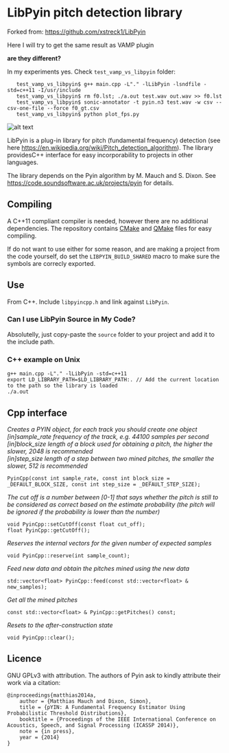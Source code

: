 LibPyin pitch detection library
================================

Forked from: https://github.com/xstreck1/LibPyin

Here I will try to get the same result as VAMP plugin

**are they different?**

In my experiments yes. Check `test_vamp_vs_libpyin` folder:

```
   test_vamp_vs_libpyin$ g++ main.cpp -L"." -lLibPyin -lsndfile -std=c++11 -I/usr/include
   test_vamp_vs_libpyin$ rm f0.lst; ./a.out test.wav out.wav >> f0.lst
   test_vamp_vs_libpyin$ sonic-annotator -t pyin.n3 test.wav -w csv --csv-one-file --force f0_gt.csv
   test_vamp_vs_libpyin$ python plot_fps.py
```

![alt text](https://github.com/? "Difference")




LibPyin is a plug-in library for pitch (fundamental frequency) detection (see here https://en.wikipedia.org/wiki/Pitch_detection_algorithm). The library providesC++ interface for easy incorporability to projects in other languages.

The library depends on the Pyin algorithm by M. Mauch and S. Dixon. See https://code.soundsoftware.ac.uk/projects/pyin for details.

Compiling
---------
A C++11 compliant compiler is needed, however there are no additional dependencies. The repository contains [CMake](https://cmake.org/runningcmake/) and [QMake](http://doc.qt.io/qtcreator/creator-project-opening.html) files for easy compiling. 

If do not want to use either for some reason, and are making a project from the code yourself, do set the `LIBPYIN_BUILD_SHARED` macro to make sure the symbols are correcly exported.

Use
---
From C++. Include `libpyincpp.h` and link against `LibPyin`.

### Can I use LibPyin Source in My Code?
Absolutelly, just copy-paste the `source` folder to your project and add it to the include path.

 
### C++ example on Unix
    
    g++ main.cpp -L"." -lLibPyin -std=c++11
    export LD_LIBRARY_PATH=$LD_LIBRARY_PATH:. // Add the current location to the path so the library is loaded
    ./a.out
    

Cpp interface
-------------
_Creates a PYIN object, for each track you should create one object  
[in]sample_rate  frequency of the track, e.g. 44100 samples per second  
[in]block_size   length of a block used for obtaining a pitch, the higher the slower, 2048 is recommended  
[in]step_size    length of a step between two mined pitches, the smaller the slower, 512 is recommended_  
    
    PyinCpp(const int sample_rate, const int block_size = _DEFAULT_BLOCK_SIZE, const int step_size = _DEFAULT_STEP_SIZE);
    
_The cut off is a number between [0-1] that says whether the pitch is still to be considered as correct based on the estimate probability (the pitch will be ignored if the probability is lower than the number)_
    
    void PyinCpp::setCutOff(const float cut_off);
    float PyinCpp::getCutOff();
    
_Reserves the internal vectors for the given number of expected samples_
    
    void PyinCpp::reserve(int sample_count);
    
_Feed new data and obtain the pitches mined using the new data_

    std::vector<float> PyinCpp::feed(const std::vector<float> & new_samples);
    
_Get all the mined pitches_

    const std::vector<float> & PyinCpp::getPitches() const;

_Resets to the after-construction state_

    void PyinCpp::clear();


Licence
-------
GNU GPLv3 with attribution. The authors of Pyin ask to kindly attribute their work via a citation:

```
@inproceedings{matthias2014a,
    author = {Matthias Mauch and Dixon, Simon},
    title = {pYIN: A Fundamental Frequency Estimator Using Probabilistic Threshold Distributions},
    booktitle = {Proceedings of the IEEE International Conference on Acoustics, Speech, and Signal Processing (ICASSP 2014)},
    note = {in press},
    year = {2014}
} 
```

